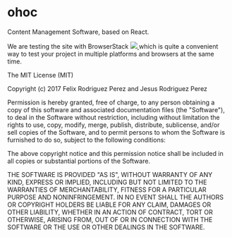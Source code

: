 # ohoc

Content Management Software, based on React.

We are testing the site with BrowserStack <a href="https://www.browserstack.com"> <img src="https://d2ogrdw2mh0rsl.cloudfront.net/production/images/static/header/header-logo.svg" /> </a> which is quite a convenient way to test your project in multiple platforms and browsers at the same time.


The MIT License (MIT)

Copyright (c) 2017 Felix Rodriguez Perez and Jesus Rodriguez Perez

Permission is hereby granted, free of charge, to any person obtaining a copy
of this software and associated documentation files (the "Software"), to deal
in the Software without restriction, including without limitation the rights
to use, copy, modify, merge, publish, distribute, sublicense, and/or sell
copies of the Software, and to permit persons to whom the Software is
furnished to do so, subject to the following conditions:

The above copyright notice and this permission notice shall be included in all
copies or substantial portions of the Software.

THE SOFTWARE IS PROVIDED "AS IS", WITHOUT WARRANTY OF ANY KIND, EXPRESS OR
IMPLIED, INCLUDING BUT NOT LIMITED TO THE WARRANTIES OF MERCHANTABILITY,
FITNESS FOR A PARTICULAR PURPOSE AND NONINFRINGEMENT. IN NO EVENT SHALL THE
AUTHORS OR COPYRIGHT HOLDERS BE LIABLE FOR ANY CLAIM, DAMAGES OR OTHER
LIABILITY, WHETHER IN AN ACTION OF CONTRACT, TORT OR OTHERWISE, ARISING FROM,
OUT OF OR IN CONNECTION WITH THE SOFTWARE OR THE USE OR OTHER DEALINGS IN THE
SOFTWARE.
